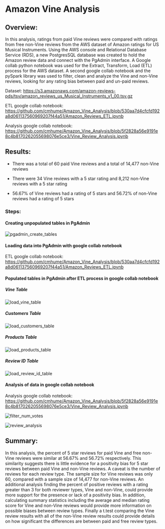 # Amazon Vine Analysis


## Overview:


In this analysis, ratings from paid Vine reviews were compared with ratings from free non-Vine reviews from the AWS dataset of Amazon ratings for US Musical Instruments.  Using the AWS console and Relational Database Service (RDS), a new PostgresSQL database was created to hold the Amazon review data and connect with the PgAdmin interface.  A Google collab python notebook was used for the Extract, Transform, Load (ETL) process for the AWS dataset. A second google collab notebook and the pySpark library was used to filter, clean and analyze the Vine and non-Vine reviews, looking for any rating bias between paid and un-paid reviews. 


Dataset: https://s3.amazonaws.com/amazon-reviews-pds/tsv/amazon_reviews_us_Musical_Instruments_v1_00.tsv.gz


ETL google collab notebook: https://github.com/cmhume/Amazon_Vine_Analysis/blob/530aa7d4cfcfd192a8d061137560969207f44a51/Amazon_Reviews_ETL.ipynb


Analysis google collab notebook: https://github.com/cmhume/Amazon_Vine_Analysis/blob/5f2828a56e9191e8c4b8170262055698076e5ce3/Vine_Review_Analysis.ipynb


## Results:


* There was a total of 60 paid Vine reviews and a total of 14,477 non-Vine reviews 


* There were 34 Vine reviews with a 5 star rating and 8,212 non-Vine reviews with a 5 star rating


* 56.67% of Vine reviews had a rating of 5 stars and 56.72% of non-Vine reviews had a rating of 5 stars


### Steps:


#### Creating unpopulated tables in PgAdmin

![pgadmin_create_tables](https://user-images.githubusercontent.com/78699521/124401243-26192f80-dcdd-11eb-8f9f-3543e836fc99.png)


#### Loading data into PgAdmin with google collab notebook


ETL google collab notebook: https://github.com/cmhume/Amazon_Vine_Analysis/blob/530aa7d4cfcfd192a8d061137560969207f44a51/Amazon_Reviews_ETL.ipynb


#### Populated tables in PgAdmin after ETL process in google collab notebook

##### Vine Table
![load_vine_table](https://user-images.githubusercontent.com/78699521/124401253-3204f180-dcdd-11eb-8a7f-224225c175a6.png)


##### Customers Table 
![load_customers_table](https://user-images.githubusercontent.com/78699521/124401262-3b8e5980-dcdd-11eb-854c-dc0115a55130.png)


##### Products Table
![load_products_table](https://user-images.githubusercontent.com/78699521/124401268-40530d80-dcdd-11eb-8455-79707403aa77.png)


##### Review ID Table
![load_review_id_table](https://user-images.githubusercontent.com/78699521/124401272-46e18500-dcdd-11eb-9e70-ccd7b60a6c50.png)


#### Analysis of data in google collab notebook


Analysis google collab notebook: https://github.com/cmhume/Amazon_Vine_Analysis/blob/5f2828a56e9191e8c4b8170262055698076e5ce3/Vine_Review_Analysis.ipynb


![filter_num_votes](https://user-images.githubusercontent.com/78699521/124401175-ae4b0500-dcdc-11eb-8b87-948eb7654539.png)



![review_analysis](https://user-images.githubusercontent.com/78699521/124401184-b7d46d00-dcdc-11eb-8b49-de29b5f3b423.png)





## Summary:


In this analysis, the percent of 5 star reviews for paid Vine and free non-Vine reviews were similar at 56.67% and 56.72% respectively.  This similarity suggests there is little evidence for a positivity bias for 5 star reviews between paid Vine and non-Vine reviews.  A caveat is the number of reviews for each review type. The sample size for Vine reviews was only 60, compared with a sample size of 14,477 for non-Vine reviews.  An additional analysis finding the percent of positive reviews with a rating greater than 3 for both reviewer types, Vine and non-Vine, could provide more support for the presence or lack of a positivity bias. In addition, calculating summary statistics including the average and median rating score for Vine and non-Vine reviews would provide more information on possible biases between review types.  Finally a t.test comparing the Vine review results with all of the non-Vine review results could provide details on how significant the differences are between paid and free review types.   
